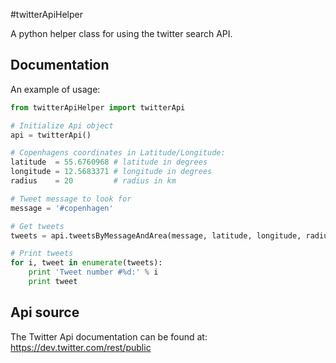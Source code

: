 #twitterApiHelper

A python helper class for using the twitter search API.

## Documentation

An example of usage:

```python
from twitterApiHelper import twitterApi
```

```python
# Initialize Api object
api = twitterApi()

# Copenhagens coordinates in Latitude/Longitude:
latitude  = 55.6760968 # latitude in degrees
longitude = 12.5683371 # longitude in degrees
radius    = 20         # radius in km

# Tweet message to look for
message = '#copenhagen'

# Get tweets
tweets = api.tweetsByMessageAndArea(message, latitude, longitude, radius)

# Print tweets
for i, tweet in enumerate(tweets):
    print 'Tweet number #%d:' % i
    print tweet
```

## Api source

The Twitter Api documentation can be found at: https://dev.twitter.com/rest/public
